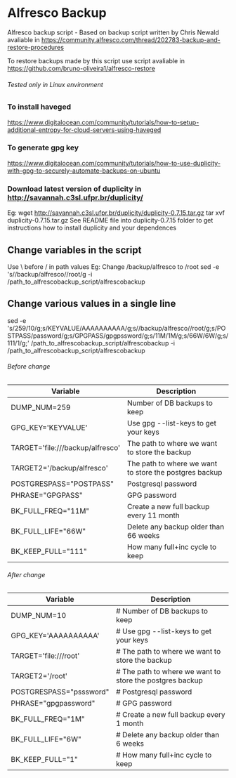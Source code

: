 # Alfresco Backup 
Alfresco backup script - Based on backup script written by Chris Newald avaliable in https://community.alfresco.com/thread/202783-backup-and-restore-procedures

To restore backups made by this script use script avaliable in https://github.com/bruno-oliveira1/alfresco-restore

###### Tested only in Linux environment

### To install haveged 
https://www.digitalocean.com/community/tutorials/how-to-setup-additional-entropy-for-cloud-servers-using-haveged

### To generate gpg key
https://www.digitalocean.com/community/tutorials/how-to-use-duplicity-with-gpg-to-securely-automate-backups-on-ubuntu

### Download latest version of duplicity in http://savannah.c3sl.ufpr.br/duplicity/
Eg: wget http://savannah.c3sl.ufpr.br/duplicity/duplicity-0.7.15.tar.gz
tar xvf duplicity-0.7.15.tar.gz
See README file into duplicity-0.7.15 folder to get instructions how to install duplicity and your dependences  

## Change variables in the script 
Use \ before / in path values
Eg: Change /backup/alfresco to /root 
sed -e 's/\/backup\/alfresco/\/root/g -i /path_to_alfrescobackup_script/alfrescobackup

## Change various values in a single line
sed -e 's/259/10/g;s/KEYVALUE/AAAAAAAAAA/g;s/\/backup\/alfresco/\/root/g;s/POSTPASS/password/g;s/GPGPASS/gpgpssword/g;s/11M/1M/g;s/66W/6W/g;s/111/1/g;' /path_to_alfrescobackup_script/alfrescobackup -i /path_to_alfrescobackup_script/alfrescobackup

###### Before change 

| Variable                          | Description                                             |
| --------------------------------- | ------------------------------------------------------- |
| DUMP_NUM=259				         	    |  Number of DB backups to keep                           |
| GPG_KEY='KEYVALUE'                |  Use gpg --list-keys to get your keys                   |
| TARGET='file:///backup/alfresco'  |  The path to where we want to store the backup          |
| TARGET2='/backup/alfresco'        |  The path to where we want to store the postgres backup |
| POSTGRESPASS="POSTPASS"           |  Postgresql password                                    |
| PHRASE="GPGPASS"                  |  GPG password                                           |
| BK_FULL_FREQ="11M" 			          |  Create a new full backup every 11 month                |
| BK_FULL_LIFE="66W" 					      |  Delete any backup older than 66 weeks                  |
| BK_KEEP_FULL="111" 					      |  How many full+inc cycle to keep                        |


###### After change 

| Variable                          | Description                                              |
| --------------------------------- | -------------------------------------------------------- |
| DUMP_NUM=10				         	      | # Number of DB backups to keep                           |
| GPG_KEY='AAAAAAAAAA'              | # Use gpg --list-keys to get your keys                   |
| TARGET='file:///root'             | # The path to where we want to store the backup          |
| TARGET2='/root'                   | # The path to where we want to store the postgres backup |
| POSTGRESPASS="psssword"           | # Postgresql password                                    |
| PHRASE="gpgpassword"              | # GPG password                                           |
| BK_FULL_FREQ="1M" 			          | # Create a new full backup every 1 month                 |
| BK_FULL_LIFE="6W" 					      | # Delete any backup older than 6 weeks                   |
| BK_KEEP_FULL="1"  					      | # How many full+inc cycle to keep                        |

